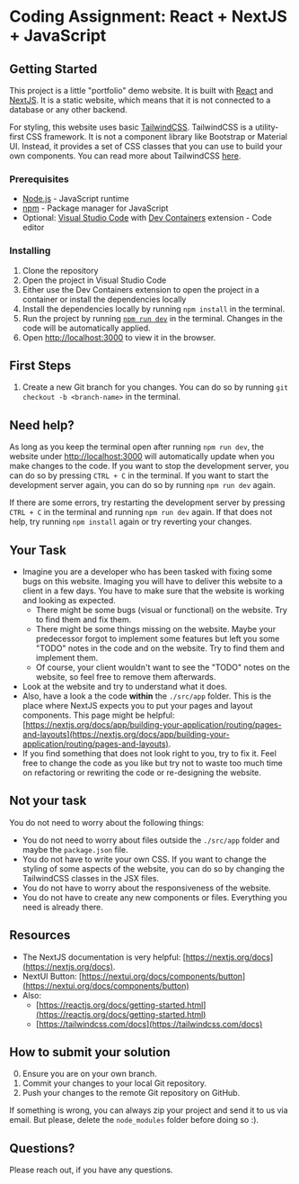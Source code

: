 # Coding Assignment: React + NextJS + JavaScript

## Getting Started

This project is a little "portfolio" demo website. It is built with [React](https://reactjs.org/) and [NextJS](https://nextjs.org/). It is a static website, which means that it is not connected to a database or any other backend.

For styling, this website uses basic [TailwindCSS](https://tailwindcss.com/). TailwindCSS is a utility-first CSS framework. It is not a component library like Bootstrap or Material UI. Instead, it provides a set of CSS classes that you can use to build your own components. You can read more about TailwindCSS [here](https://tailwindcss.com/docs/utility-first).

### Prerequisites

* [Node.js](https://nodejs.org/en/) - JavaScript runtime
* [npm](https://www.npmjs.com/) - Package manager for JavaScript
* Optional: [Visual Studio Code](https://code.visualstudio.com/) with [Dev Containers](https://marketplace.visualstudio.com/items?itemName=ms-vscode-remote.remote-containers) extension - Code editor

### Installing

1. Clone the repository
2. Open the project in Visual Studio Code
3. Either use the Dev Containers extension to open the project in a container or install the dependencies locally
4. Install the dependencies locally by running `npm install` in the terminal.
5. Run the project by running [`npm run dev`](https://nextjs.org/docs/app/api-reference/next-cli#development) in the terminal. Changes in the code will be automatically applied.
6. Open [http://localhost:3000](http://localhost:3000) to view it in the browser.

## First Steps

1. Create a new Git branch for you changes. You can do so by running `git checkout -b <branch-name>` in the terminal.


## Need help?

As long as you keep the terminal open after running `npm run dev`, the website under [http://localhost:3000](http://localhost:3000) will automatically update when you make changes to the code. If you want to stop the development server, you can do so by pressing `CTRL + C` in the terminal. If you want to start the development server again, you can do so by running `npm run dev` again.

If there are some errors, try restarting the development server by pressing `CTRL + C` in the terminal and running `npm run dev` again. If that does not help, try running `npm install` again or try reverting your changes.

## Your Task

* Imagine you are a developer who has been tasked with fixing some bugs on this website. Imaging you will have to deliver this website to a client in a few days. You have to make sure that the website is working and looking as expected.
	* There might be some bugs (visual or functional) on the website. Try to find them and fix them.
	* There might be some things missing on the website. Maybe your predecessor forgot to implement some features but left you some "TODO" notes in the code and on the website. Try to find them and implement them.
	* Of course, your client wouldn't want to see the "TODO" notes on the website, so feel free to remove them afterwards.
* Look at the website and try to understand what it does.
* Also, have a look a the code **within** the `./src/app` folder. This is the place where NextJS expects you to put your pages and layout components. This page might be helpful: [https://nextjs.org/docs/app/building-your-application/routing/pages-and-layouts](https://nextjs.org/docs/app/building-your-application/routing/pages-and-layouts).
* If you find something that does not look right to you, try to fix it. Feel free to change the code as you like but try not to waste too much time on refactoring or rewriting the code or re-designing the website.

## Not your task

You do not need to worry about the following things:

* You do not need to worry about files outside the `./src/app` folder and maybe the `package.json` file.
* You do not have to write your own CSS. If you want to change the styling of some aspects of the website, you can do so by changing the TailwindCSS classes in the JSX files.
* You do not have to worry about the responsiveness of the website.
* You do not have to create any new components or files. Everything you need is already there.

## Resources

* The NextJS documentation is very helpful: [https://nextjs.org/docs](https://nextjs.org/docs).
* NextUI Button: [https://nextui.org/docs/components/button](https://nextui.org/docs/components/button)
* Also:
	* [https://reactjs.org/docs/getting-started.html](https://reactjs.org/docs/getting-started.html)
	* [https://tailwindcss.com/docs](https://tailwindcss.com/docs)

## How to submit your solution

0. Ensure you are on your own branch.
1. Commit your changes to your local Git repository.
2. Push your changes to the remote Git repository on GitHub.

If something is wrong, you can always zip your project and send it to us via email. But please, delete the `node_modules` folder before doing so :).

## Questions?

Please reach out, if you have any questions.
